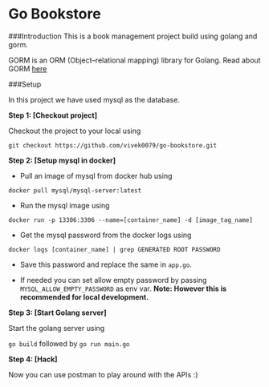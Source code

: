# Go Bookstore

###Introduction
This is a book management project build using golang and gorm.

GORM is an ORM (Object–relational mapping) library for Golang. Read about GORM [here](https://gorm.io/)

###Setup

In this project we have used mysql as the database. 

**Step 1: [Checkout project]**

Checkout the project to your local using

`git checkout https://github.com/vivek0079/go-bookstore.git`

**Step 2: [Setup mysql in docker]**

* Pull an image of mysql from docker hub using 

`docker pull mysql/mysql-server:latest`

* Run the mysql image using 

`docker run -p 13306:3306 --name=[container_name] -d [image_tag_name]`

* Get the mysql password from the docker logs using 

`docker logs [container_name] | grep GENERATED ROOT PASSWORD`

* Save this password and replace the same in `app.go`. 


* If needed you can set allow empty password by passing `MYSQL_ALLOW_EMPTY_PASSWORD` as env var. 
**Note: However this is recommended for local development.** 

**Step 3: [Start Golang server]**

Start the golang server using 

`go build` followed by `go run main.go`

**Step 4: [Hack]**

Now you can use postman to play around with the APIs :)

